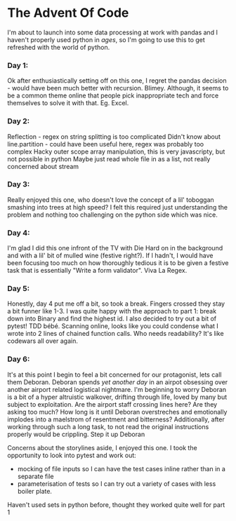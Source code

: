 # The Advent Of Code

I'm about to launch into some data processing at work with pandas and I haven't properly used python in *ages*, so I'm going to use this to get refreshed with the world of python.

### Day 1:
Ok after enthusiastically setting off on this one, I regret the pandas decision - would have been much better with recursion. Blimey. Although, it seems to be a common theme online that people pick inappropriate tech and force themselves to solve it with that. Eg. Excel. 

### Day 2:
Reflection - regex on string splitting is too complicated 
Didn't know about line.partition - could have been useful here, regex was probably too complex
Hacky outer scope array manipulation, this is very javascripty, but not possible in python
Maybe just read whole file in as a list, not really concerned about stream

### Day 3:
Really enjoyed this one, who doesn't love the concept of a lil' toboggan smashing into trees at high speed?
I felt this required just understanding the problem and nothing too challenging on the python side which was nice.

### Day 4:
I'm glad I did this one infront of the TV with Die Hard on in the background and with a lil' bit of mulled wine (festive right?). If I hadn't, I would have been focusing too much on how thoroughly tedious it is to be given a festive task that is essentially "Write a form validator". 
Viva La Regex.

### Day 5:
Honestly, day 4 put me off a bit, so took a break. Fingers crossed they stay a bit funner like 1-3. 
I was quite happy with the approach to part 1: break down into Binary and find the highest id. 
I also decided to try out a bit of pytest! TDD bébé.
Scanning online, looks like you could condense what I wrote into 2 lines of chained function calls. Who needs readability? It's like codewars all over again.

### Day 6:
It's at this point I begin to feel a bit concerned for our protagonist, lets call them Deboran.
Deboran spends *yet another day* in an airpot obsessing over another airport related logistical nightmare. 
I'm beginning to worry Deboran is a bit of a hyper altruistic walkover, drifting through life, loved by many but subject to exploitation. Are the airport staff crossing lines here? Are they asking too much? How long is it until Deboran overstreches and emotionally implodes into a maelstrom of resentment and bitterness? 
Additionally, after working through such a long task, to not read the original instructions properly would be crippling. Step it up Deboran

Concerns about the storylines aside, I enjoyed this one.
I took the opportunity to look into pytest and work out:
- mocking of file inputs so I can have the test cases inline rather than in a separate file
- parameterisation of tests so I can try out a variety of cases with less boiler plate.

Haven't used sets in python before, thought they worked quite well for part 1

